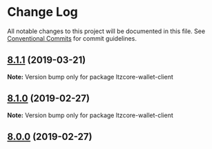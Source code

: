 # Change Log

All notable changes to this project will be documented in this file.
See [Conventional Commits](https://conventionalcommits.org) for commit guidelines.

## [8.1.1](https://github.com/bitpay/ltzcore-wallet-client/compare/v8.1.0...v8.1.1) (2019-03-21)

**Note:** Version bump only for package ltzcore-wallet-client

## [8.1.0](https://github.com/bitpay/ltzcore-wallet-client/compare/v5.0.0-beta.44...v8.1.0) (2019-02-27)

**Note:** Version bump only for package ltzcore-wallet-client

## [8.0.0](https://github.com/bitpay/ltzcore-wallet-client/compare/v5.0.0-beta.44...v8.0.0) (2019-02-27)
